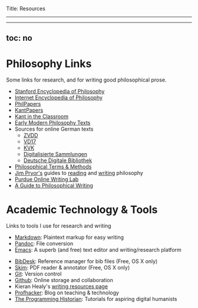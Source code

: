 Title: Resources

---

---
toc: no
---

# Philosophy Links #

Some links for research, and for writing good philosophical prose.

- [Stanford Encyclopedia of Philosophy](http://plato.stanford.edu)
- [Internet Encyclopedia of Philosophy](http://www.iep.utm.edu/)
- [PhilPapers](http://philpapers.org)
- [KantPapers](http://kantpapers.org)
- [Kant in the Classroom](http://www.manchester.edu/kant/Home/index.htm)
- [Early Modern Philosophy Texts](http://earlymoderntexts.com)
- Sources for online German texts
    - [ZVDD](http://www.zvdd.de/startseite/)
    - [VD17](http://gso.gbv.de/DB=1.28/SET=1/TTL=1/)
    - [KVK](http://kvk.bibliothek.kit.edu/?digitalOnly=0&embedFulltitle=0&newTab=0)
    - [Digitalisierte Sammlungen](http://digital-beta.staatsbibliothek-berlin.de)
    - [Deutsche Digitale Bibliothek](https://www.deutsche-digitale-bibliothek.de)
- [Philosophical Terms & Methods](http://www.jimpryor.net/teaching/vocab/index.html)
- [Jim Pryor's](http://www.jimpryor.net) guides to [reading](http://www.jimpryor.net/teaching/guidelines/reading.html) and [writing](http://www.jimpryor.net/teaching/guidelines/writing.html) philosophy
- [Purdue Online Writing Lab](http://owl.english.purdue.edu/owl/)
- [A Guide to Philosophical Writing](http://writingproject.fas.harvard.edu/files/hwp/files/philosophical_writing.pdf)

# Academic Technology & Tools #

Links to tools I use for research and writing

- [Markdown](http://daringfireball.net/projects/markdown/): Plaintext markup
  for easy writing
- [Pandoc](http://johnmacfarlane.net/pandoc/index.html): File conversion
- [Emacs](https://www.gnu.org/software/emacs/): A superb (and free) text editor and writing/research platform
<!-- - [Sublime Text](http://www.sublimetext.com): Superb text editor -->
- [BibDesk](http://bibdesk.sourceforge.net): Reference manager for bib files
  (Free, OS X only)
- [Skim](http://skim-app.sourceforge.net): PDF reader & annotator (Free, OS X only)
- [Git](http://git-scm.com): Version control
- [Github](https://education.github.com): Online storage and collaboration
- Kieran Healy's [writing resources page](http://kieranhealy.org/resources/)
- [Profhacker](http://chronicle.com/blogs/profhacker/): Blog on teaching &
  technology
- [The Programming Historian](http://programminghistorian.org): Tutorials for
  aspiring digital humanists
